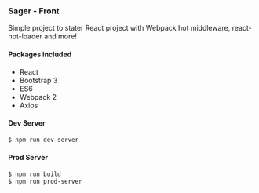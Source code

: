 ### Sager - Front ###

Simple project to stater React project with Webpack hot middleware, react-hot-loader and more!

#### Packages included ####
- React
- Bootstrap 3
- ES6
- Webpack 2
- Axios

#### Dev Server ####
```sh
$ npm run dev-server
```

#### Prod Server ####
```sh
$ npm run build
$ npm run prod-server
```